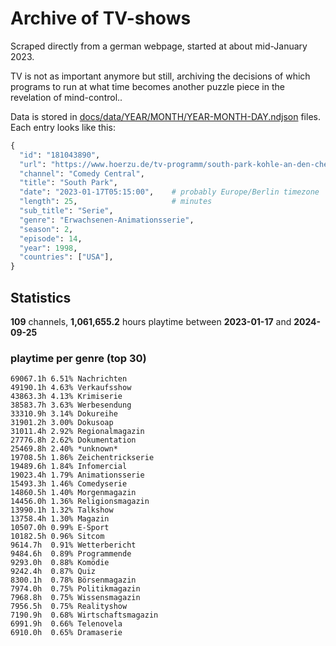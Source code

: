 # Archive of TV-shows

Scraped directly from a german webpage, started at about mid-January 2023.

TV is not as important anymore but still, archiving the decisions of which programs to run at what time
becomes another puzzle piece in the revelation of mind-control.. 

Data is stored in [docs/data/YEAR/MONTH/YEAR-MONTH-DAY.ndjson](docs/data/) files. 
Each entry looks like this:

```python
{
  "id": "181043890", 
  "url": "https://www.hoerzu.de/tv-programm/south-park-kohle-an-den-chefkoch/bid_181043890/", 
  "channel": "Comedy Central", 
  "title": "South Park", 
  "date": "2023-01-17T05:15:00",    # probably Europe/Berlin timezone 
  "length": 25,                     # minutes 
  "sub_title": "Serie", 
  "genre": "Erwachsenen-Animationsserie", 
  "season": 2, 
  "episode": 14, 
  "year": 1998, 
  "countries": ["USA"],
}
```

## Statistics

**109** channels, **1,061,655.2** hours playtime between **2023-01-17** and **2024-09-25**


### playtime per genre (top 30)

    69067.1h 6.51% Nachrichten
    49190.1h 4.63% Verkaufsshow
    43863.3h 4.13% Krimiserie
    38583.7h 3.63% Werbesendung
    33310.9h 3.14% Dokureihe
    31901.2h 3.00% Dokusoap
    31011.4h 2.92% Regionalmagazin
    27776.8h 2.62% Dokumentation
    25469.8h 2.40% *unknown*
    19708.5h 1.86% Zeichentrickserie
    19489.6h 1.84% Infomercial
    19023.4h 1.79% Animationsserie
    15493.3h 1.46% Comedyserie
    14860.5h 1.40% Morgenmagazin
    14456.0h 1.36% Religionsmagazin
    13990.1h 1.32% Talkshow
    13758.4h 1.30% Magazin
    10507.0h 0.99% E-Sport
    10182.5h 0.96% Sitcom
    9614.7h  0.91% Wetterbericht
    9484.6h  0.89% Programmende
    9293.0h  0.88% Komödie
    9242.4h  0.87% Quiz
    8300.1h  0.78% Börsenmagazin
    7974.0h  0.75% Politikmagazin
    7968.8h  0.75% Wissensmagazin
    7956.5h  0.75% Realityshow
    7190.9h  0.68% Wirtschaftsmagazin
    6991.9h  0.66% Telenovela
    6910.0h  0.65% Dramaserie

